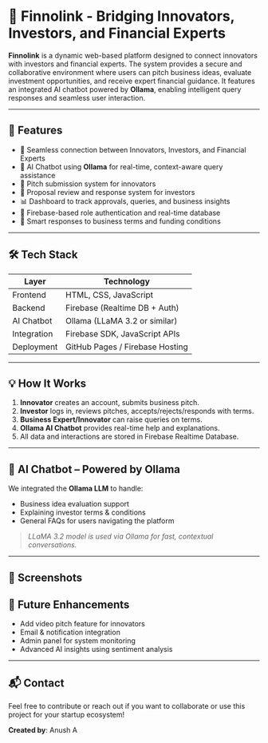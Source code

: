 # 🧠 Finnolink - Bridging Innovators, Investors, and Financial Experts

**Finnolink** is a dynamic web-based platform designed to connect innovators with investors and financial experts. The system provides a secure and collaborative environment where users can pitch business ideas, evaluate investment opportunities, and receive expert financial guidance. It features an integrated AI chatbot powered by **Ollama**, enabling intelligent query responses and seamless user interaction.

---

## 🚀 Features

- 🔗 Seamless connection between Innovators, Investors, and Financial Experts
- 💬 AI Chatbot using **Ollama** for real-time, context-aware query assistance
- 📨 Pitch submission system for innovators
- 🧾 Proposal review and response system for investors
- 📊 Dashboard to track approvals, queries, and business insights
- 🔐 Firebase-based role authentication and real-time database
- 🧠 Smart responses to business terms and funding conditions

---

## 🛠️ Tech Stack

| Layer        | Technology                        |
|--------------|------------------------------------|
| Frontend     | HTML, CSS, JavaScript             |
| Backend      | Firebase (Realtime DB + Auth)     |
| AI Chatbot   | Ollama (LLaMA 3.2 or similar)     |
| Integration  | Firebase SDK, JavaScript APIs     |
| Deployment   | GitHub Pages / Firebase Hosting   |

---

## 💡 How It Works

1. **Innovator** creates an account, submits business pitch.
2. **Investor** logs in, reviews pitches, accepts/rejects/responds with terms.
3. **Business Expert/Innovator** can raise queries on terms.
4. **Ollama AI Chatbot** provides real-time help and explanations.
5. All data and interactions are stored in Firebase Realtime Database.

---

## 🤖 AI Chatbot – Powered by Ollama

We integrated the **Ollama LLM** to handle:
- Business idea evaluation support
- Explaining investor terms & conditions
- General FAQs for users navigating the platform

> *LLaMA 3.2 model is used via Ollama for fast, contextual conversations.*

---

## 📸 Screenshots

## 🧪 Future Enhancements

- Add video pitch feature for innovators
- Email & notification integration
- Admin panel for system monitoring
- Advanced AI insights using sentiment analysis

---

## 📬 Contact

Feel free to contribute or reach out if you want to collaborate or use this project for your startup ecosystem!

**Created by**: Anush A  

